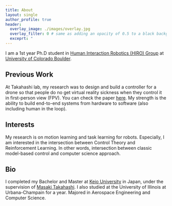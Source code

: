 ```yaml
---
title: About
layout: single
author_profile: true
header:
  overlay_image: ./images/overlay.jpg
  overlay_filter: 0 # same as adding an opacity of 0.5 to a black background
  exceprt: "                                                                               "
---
```


I am a 1st year Ph.D student in [Human Interaction Robotics (HIRO) Group](https://hiro-group.ronc.one) at [University of Colorado Boulder](https://www.colorado.edu/cs/).

## Previous Work

At Takahashi lab, my research was to design and build a controller for a drone so that people do no get virtual reality sickness when they control it in first-person view (FPV). You can check the paper [here](https://link.springer.com/article/10.1007/s10846-019-01054-6).
My strength is the ability to build end-to-end systems from hardware to software (also including human in the loop).

## Interests

My research is on motion learning and task learning for robots.
Especially, I am interested in the intersection between Control Theory and Reinforcement Learning.
In other words, intersection between classic model-based control and computer science approach.

## Bio

I completed my Bachelor and Master at [Keio University](https://www.keio.ac.jp/) in Japan, under the supervision of [Masaki Takahashi](http://www.yt.sd.keio.ac.jp).
I also studied at the University of Illinois at Urbana-Champain for a year. Majored in Aerospace Engineering and Computer Science.
